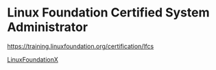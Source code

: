 # Linux Foundation Certified System Administrator

https://training.linuxfoundation.org/certification/lfcs

[LinuxFoundationX](https://www.edx.org/school/linuxfoundationx)
